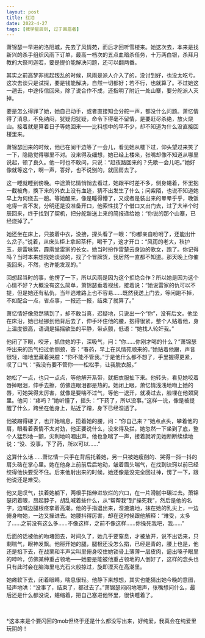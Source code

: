 ```yaml
---
layout: post
title: 红泪
date: 2022-4-27
tags: [我学星辰剑, 过于画眉者]
---
```


萧锦瑟一早进的洛阳城，先去了风情苑，而后才回听雪楼来。她这次去，本来是找新兴的杀手组织风雨下订单，最高一档次的五点血暗杀任务，十万两白银，杀拜月教的大祭司迦若，要是提价能解决问题，还可以翻两番。

其实之前高梦非挑起叛乱的时候，风雨是派人介入了的，没讨到好，也没太吃亏。这次去谈只是试探，要是钱能解决，自然一切都好；若不行，也就算了。不过她这一趟去，中途传信回来，除了说合作不成，还指明了附近一处山寨，要分舵派人灭掉。

要是怎么得罪了她，她自己动手，或者直接知会分舵一声，都没什么问题。萧忆情得了消息，不免纳闷，犹疑归犹疑，命令下得毫不留情，是要赶尽杀绝，放火烧山。接着就是算着日子等她回来——比料想中的早不少，却不知道为什么没直接回楼里来。

萧锦瑟回来的时候，他已在阑干边等了一会儿，看见她从楼下过，仰头望过来笑了一下，隐隐觉得哪里不对。没来得及细想，她已经上楼来，张嘴却像不知道从哪里说起，顿了良久。他一时也不敢问，只说：“赶夜路回来的？先歇一会儿吧。”她好像就等这个，啊一声，答好，也不说别的，就回房去了。

这一睡就睡到傍晚。中途萧忆情悄悄去看过，她跟平时差不多，侧身蜷着，怀里抱一截被角，换下来的外衣上没有血迹，猜不出发生了什么；问紫陌，也说不知道她早上为何绕去一趟。等她醒来，像是睡得懵了，又或者是装出来的晕晕乎乎，晚饭吃得一言不发，分明还是没准备开口，他索性找了个借口又出门去，过了大半个时辰回来，终于找到了契机，把分舵新送上来的简报递给她：“你说的那个山寨，已经烧掉了。”

她还坐在床上，只披着中衣，没接，探头看了一眼：“你都亲自吩咐了，还能出什么岔子。”说着，从床头柜上拿起茶杯，喝干了，这才开口：“风雨的老大，秋护玉，是雷咏絮，霹雳堂雷家的长女。她当时扮作雷楚云身边的歌女，跑了。你记得吗？当时本来想找她谈谈的，找了个冒牌货，我居然一直都不知道。那天晚上你催我回来，不然，也许能发现的。”

回想起当时的事，他愣了一下，所以风雨是因为这个拒绝合作？所以她是因为这个心情不好？大概没有这么简单，萧锦瑟垂着视线，接着说：“她说雷家的仇可以不提，但是她还有私仇，当年逃难路上也不容易……既然我送上门去，等闲跑不掉，不如配合一点，省点事，一报还一报，结束了就算了。”

萧忆情好像忽然猜到了，却不敢当真，迟疑地，只说出一个“你”，没有后文。他坐在床沿，她已经挪到他背后去了，伸手环住他的腰，抱得很紧，整个人贴着他，身上温度很高，语调是摇摇欲坠的平静，带点颤，低语：“她找人轮奸我。”

他闭了下眼，咬牙，抓住她的手，深吸气，问：“你……你刚才喝的什么？”萧锦瑟呼出来的热气扫过他侧颈，答：“春药，早上在风情苑顺来的。”她贴着他蹭，声音很轻，暗地里藏着哭腔：“你不能不管我。”于是他什么都不想了，手里握得更紧，叹了口气：“我没有要不管你——松松手，让我脱衣服。”

她松了一点，也只一点点，等他解开系带，就把衣服扯下来。他转头，看见她咬着唇掉眼泪，伸手去擦，仿佛连眼泪都是热的。她闭上眼，萧忆情浅浅地吻上她的唇，可她哭得太厉害，就像是要喘不过气，等他一退开，就凑过去，脸埋在他颈窝里。他问：“疼吗？”她听懂了，摇头：“下药了，所以没事。”这样一说，像是被提醒了什么，跨坐在他身上，贴近了蹭，身下已经湿透了。

他被蹭得硬了，也开始喘息，揽着她的腰，问：“你自己来？”她点点头，攀着他的肩，眼看着表情不太对劲，他正要说什么，没来得及拦，她忽然一下坐到了底，整个人猛烈地一颤，尖利地呜咽出声。他也急喘了一声，接着就听见她断断续续地说：“没、没事，下了药，所以可以……”

这算什么话……萧忆情一只手在背后托着她，另一只被她瘦削的、哭得一抖一抖的肩头硌在掌心里。她在他身上前前后后地动，皱着眉头喘气，在找到诀窍以前已经绞得他快要受不住。后来他射出来的时候，她还像是没完全回过神，愣了一下，跟他说还是难受。

他又是叹气，扶着她躺下，两根手指伸进软烂的穴口，在一片滑腻中碾过去。萧锦瑟闭着眼，昂起脖子，胡乱喊着些什么，从“帮帮我”到“操死我”，然后是他的名字，边喊边腿根痉挛着高潮。他的手指退出来，湿漉漉地，抹在她的乳尖上，一边俯身吻她，一边又操进去。她腰抖得厉害，却在这时候跟他解释：“难受，太多了……之前没有这么多……不像这样，之前不像这样……你操死我吧，我……”

后面的话被他的吻堵回去，时间久了，她几乎要窒息，才被放开，说不出话来，只剩喘气，眼神发飘。他掰开她的腿，腿根还没怎么掐，已经是青的，腰上也是，他还是掐下去，在战栗和半声尖叫里俯身咬住她锁骨上薄薄一层皮肉，逼出嗓子眼里的呻吟，仿佛某种重占领地——她要是能被他重占领地的人倒好了，这样的念头也只有此时会在脑海里电光石火般掠过，旋即湮灭在高潮里。

她瘫软下去，闭着眼睛，喘息很轻。他静下来想想，其实也能猜出她今晚的意图，轻声地哄：“没事了，结束了，都过去了。”萧锦瑟闷闷地嗯声，张嘴想问什么，最后还是什么都没说，蜷缩着，把自己塞进他怀里，很快睡着了。

<br>
<br>
*这本来是个要闪回的mob但终于还是什么都没写出来，好纯爱，我真会在纯爱里玩阴的！
